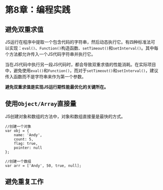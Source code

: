 ﻿# 第8章：编程实践 #

## 避免双重求值 ##

JS运行在程序中提取一个包含代码的字符串，然后动态执行它。有四种标准法可以实现：`eval()`、`Function()`构造函数、`setTimeout()`和`setInterval()`。其中每个方法都允许传入一个JS代码字符串并执行它。

当在JS代码中执行另一段JS代码时，都会导致双重求值的性能消耗。在实际项目中，避免使用`eval()`和`Function()`，而对于`setTimeout()`和`setInterval()`，建议传入函数而不是字符串来作为第一个参数。

**避免双重求值是实现JS运行期性能最优化的关键所在。**

## 使用`Object/Array`直接量 ##

JS创建对象和数组的方法中，对象和数组直接量是最快的方式。

    //创建一个对象
    var obj = {
        name: 'Andy',
        count: 5,
        flag: true,
        pointer: null
    };
    
    //创建一个数组
    var arr = ['Andy', 50, true, null];

## 避免重复工作 ##

